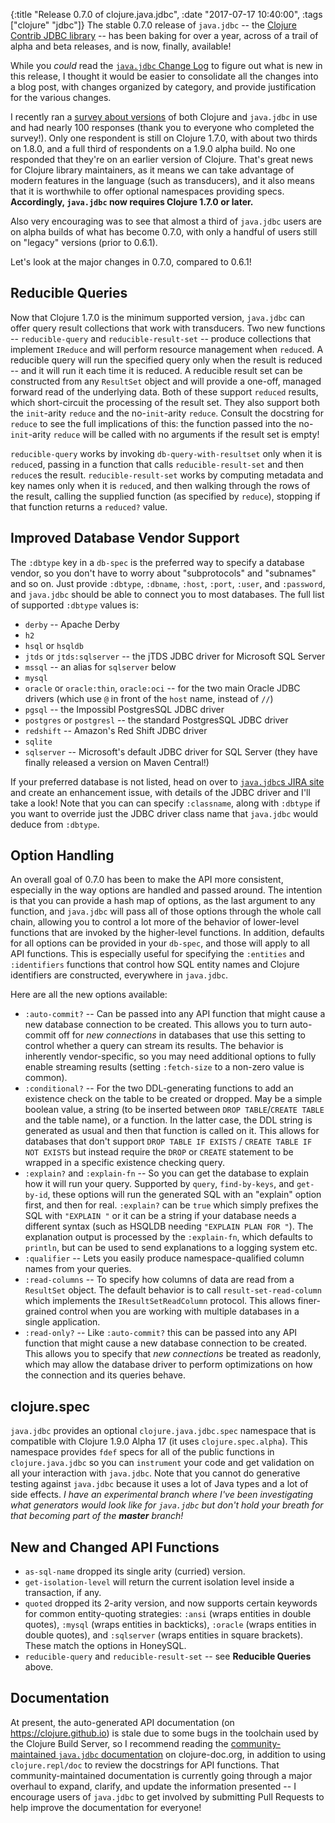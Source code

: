 {:title "Release 0.7.0 of clojure.java.jdbc",
 :date "2017-07-17 10:40:00",
 :tags ["clojure" "jdbc"]}
The stable 0.7.0 release of `java.jdbc` -- the [Clojure Contrib JDBC library](https://github.com/clojure/java.jdbc) -- has been baking for over a year, across of a trail of alpha and beta releases, and is now, finally, available!

While you _could_ read the [`java.jdbc` Change Log](https://github.com/clojure/java.jdbc/blob/master/CHANGES.md) to figure out what is new in this release, I thought it would be easier to consolidate all the changes into a blog post, with changes organized by category, and provide justification for the various changes.<!-- more -->

I recently ran a [survey about versions](https://www.surveymonkey.com/results/SM-CJY2YMHP/) of both Clojure and `java.jdbc` in use and had nearly 100 responses (thank you to everyone who completed the survey!). Only one respondent is still on Clojure 1.7.0, with about two thirds on 1.8.0, and a full third of respondents on a 1.9.0 alpha build. No one responded that they're on an earlier version of Clojure. That's great news for Clojure library maintainers, as it means we can take advantage of modern features in the language (such as transducers), and it also means that it is worthwhile to offer optional namespaces providing specs. **Accordingly, `java.jdbc` now requires Clojure 1.7.0 or later.**

Also very encouraging was to see that almost a third of `java.jdbc` users are on alpha builds of what has become 0.7.0, with only a handful of users still on "legacy" versions (prior to 0.6.1).

Let's look at the major changes in 0.7.0, compared to 0.6.1!

## Reducible Queries

Now that Clojure 1.7.0 is the minimum supported version, `java.jdbc` can offer query result collections that work with transducers. Two new functions -- `reducible-query` and `reducible-result-set` -- produce collections that implement `IReduce` and will perform resource management when `reduce`d. A reducible query will run the specified query only when the result is reduced -- and it will run it each time it is reduced. A reducible result set can be constructed from any `ResultSet` object and will provide a one-off, managed forward read of the underlying data. Both of these support `reduced` results, which short-circuit the processing of the result set. They also support both the `init`-arity `reduce` and the no-`init`-arity `reduce`. Consult the docstring for `reduce` to see the full implications of this: the function passed into the no-`init`-arity `reduce` will be called with no arguments if the result set is empty!

`reducible-query` works by invoking `db-query-with-resultset` only when it is `reduce`d, passing in a function that calls `reducible-result-set` and then `reduce`s the result. `reducible-result-set` works by computing metadata and key names only when it is `reduce`d, and then walking through the rows of the result, calling the supplied function (as specified by `reduce`), stopping if that function returns a `reduced?` value.

## Improved Database Vendor Support

The `:dbtype` key in a `db-spec` is the preferred way to specify a database vendor, so you don't have to worry about "subprotocols" and "subnames" and so on. Just provide `:dbtype`, `:dbname`, `:host`, `:port`, `:user`, and `:password`, and `java.jdbc` should be able to connect you to most databases. The full list of supported `:dbtype` values is:

* `derby` -- Apache Derby
* `h2`
* `hsql` or `hsqldb`
* `jtds` or `jtds:sqlserver` -- the jTDS JDBC driver for Microsoft SQL Server
* `mssql` -- an alias for `sqlserver` below
* `mysql`
* `oracle` or `oracle:thin`, `oracle:oci` -- for the two main Oracle JDBC drivers (which use `@` in front of the `host` name, instead of `//`)
* `pgsql` -- the Impossibl PostgresSQL JDBC driver
* `postgres` or `postgresl` -- the standard PostgresSQL JDBC driver
* `redshift` -- Amazon's Red Shift JDBC driver
* `sqlite`
* `sqlserver` -- Microsoft's default JDBC driver for SQL Server (they have finally released a version on Maven Central!)

If your preferred database is not listed, head on over to [`java.jdbc`s JIRA site](https://dev.clojure.org/jira/browse/JDBC) and create an enhancement issue, with details of the JDBC driver and I'll take a look! Note that you can can specify `:classname`, along with `:dbtype` if you want to override just the JDBC driver class name that `java.jdbc` would deduce from `:dbtype`.

## Option Handling

An overall goal of 0.7.0 has been to make the API more consistent, especially in the way options are handled and passed around. The intention is that you can provide a hash map of options, as the last argument to any function, and `java.jdbc` will pass all of those options through the whole call chain, allowing you to control a lot more of the behavior of lower-level functions that are invoked by the higher-level functions. In addition, defaults for all options can be provided in your `db-spec`, and those will apply to all API functions. This is especially useful for specifying the `:entities` and `:identifiers` functions that control how SQL entity names and Clojure identifiers are constructed, everywhere in `java.jdbc`.

Here are all the new options available:

* `:auto-commit?` -- Can be passed into any API function that might cause a new database connection to be created. This allows you to turn auto-commit off for _new connections_ in databases that use this setting to control whether a query can stream its results. The behavior is inherently vendor-specific, so you may need additional options to fully enable streaming results (setting `:fetch-size` to a non-zero value is common).
* `:conditional?` -- For the two DDL-generating functions to add an existence check on the table to be created or dropped. May be a simple boolean value, a string (to be inserted between `DROP TABLE`/`CREATE TABLE` and the table name), or a function. In the latter case, the DDL string is generated as usual and then that function is called on it. This allows for databases that don't support `DROP TABLE IF EXISTS` / `CREATE TABLE IF NOT EXISTS` but instead require the `DROP` or `CREATE` statement to be wrapped in a specific existence checking query.
* `:explain?` and `:explain-fn` -- So you can get the database to explain how it will run your query. Supported by `query`, `find-by-keys`, and `get-by-id`, these options will run the generated SQL with an "explain" option first, and then for real. `:explain?` can be `true` which simply prefixes the SQL with `"EXPLAIN "` or it can be a string if your database needs a different syntax (such as HSQLDB needing `"EXPLAIN PLAN FOR "`). The explanation output is processed by the `:explain-fn`, which defaults to `println`, but can be used to send explanations to a logging system etc.
* `:qualifier` -- Lets you easily produce namespace-qualified column names from your queries.
* `:read-columns` -- To specify how columns of data are read from a `ResultSet` object. The default behavior is to call `result-set-read-column` which implements the `IResultSetReadColumn` protocol. This allows finer-grained control when you are working with multiple databases in a single application.
* `:read-only?` -- Like `:auto-commit?` this can be passed into any API function that might cause a new database connection to be created. This allows you to specify that _new connections_ be treated as readonly, which may allow the database driver to perform optimizations on how the connection and its queries behave.

## clojure.spec

`java.jdbc` provides an optional `clojure.java.jdbc.spec` namespace that is compatible with Clojure 1.9.0 Alpha 17 (it uses `clojure.spec.alpha`). This namespace provides `fdef` specs for all of the public functions in `clojure.java.jdbc` so you can `instrument` your code and get validation on all your interaction with `java.jdbc`. Note that you cannot do generative testing against `java.jdbc` because it uses a lot of Java types and a lot of side effects. _I have an experimental branch where I've been investigating what generators would look like for `java.jdbc` but don't hold your breath for that becoming part of the **master** branch!_

## New and Changed API Functions

* `as-sql-name` dropped its single arity (curried) version.
* `get-isolation-level` will return the current isolation level inside a transaction, if any.
* `quoted` dropped its 2-arity version, and now supports certain keywords for common entity-quoting strategies: `:ansi` (wraps entities in double quotes), `:mysql` (wraps entities in backticks), `:oracle` (wraps entities in double quotes), and `:sqlserver` (wraps entities in square brackets). These match the options in HoneySQL.
* `reducible-query` and `reducible-result-set` -- see **Reducible Queries** above.

## Documentation

At present, the auto-generated API documentation (on https://clojure.github.io) is stale due to some bugs in the toolchain used by the Clojure Build Server, so I recommend reading the [community-maintained `java.jdbc` documentation](http://clojure-doc.org/articles/ecosystem/java_jdbc/home.html) on clojure-doc.org, in addition to using `clojure.repl/doc` to review the docstrings for API functions. That community-maintained documentation is currently going through a major overhaul to expand, clarify, and update the information presented -- I encourage users of `java.jdbc` to get involved by submitting Pull Requests to help improve the documentation for everyone!
